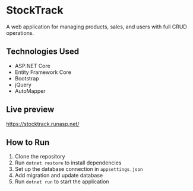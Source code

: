 # StockTrack
A web application for managing products, sales, and users with full CRUD operations.

## Technologies Used
- ASP.NET Core
- Entity Framework Core
- Bootstrap
- jQuery
- AutoMapper

## Live preview
https://stocktrack.runasp.net/

## How to Run
1. Clone the repository
2. Run `dotnet restore` to install dependencies
3. Set up the database connection in `appsettings.json`
4. Add migration and update database
5. Run `dotnet run` to start the application
